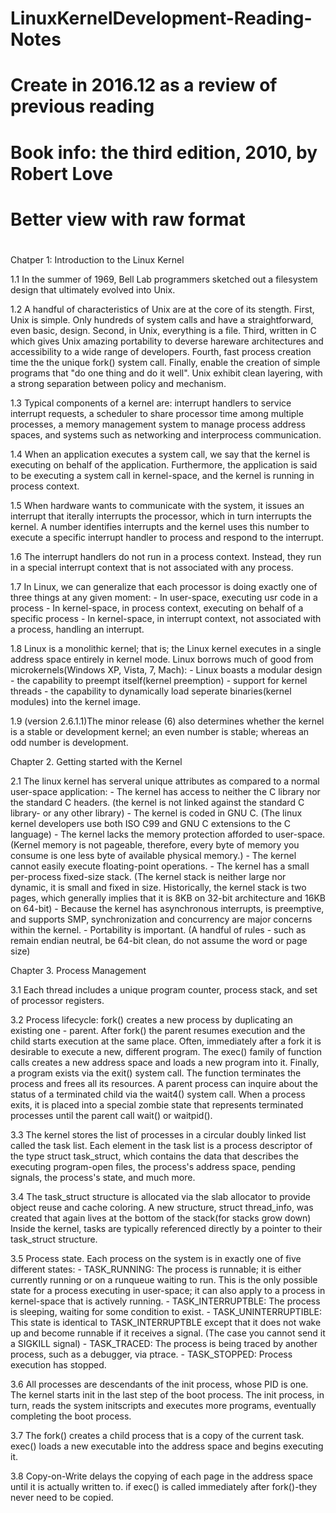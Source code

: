 #
# LinuxKernelDevelopment-Reading-Notes
# Create in 2016.12 as a review of previous reading
# Book info: the third edition, 2010, by Robert Love
# Better view with raw format
# 

Chatper 1: Introduction to the Linux Kernel

1.1 In the summer of 1969, Bell Lab programmers sketched out a filesystem design that ultimately evolved into Unix.

1.2 A handful of characteristics of Unix are at the core of its stength.
    First, Unix is simple. Only hundreds of system calls and have a straightforward, even basic, design.
    Second, in Unix, everything is a file.
    Third, written in C which gives Unix amazing portability to deverse hareware architectures and accessibility to 
    a wide range of developers.
    Fourth, fast process creation time the the unique fork() system call.
    Finally, enable the creation of simple programs that "do one thing and do it well".
    Unix exhibit clean layering, with a strong separation between policy and mechanism.

1.3 Typical components of a kernel are:
    interrupt handlers to service interrupt requests,
    a scheduler to share processor time among multiple processes, 
    a memory management system to manage process address spaces,
    and systems such as networking and interprocess communication.
    
1.4 When an application executes a system call, we say that the kernel is executing on behalf of the application.
    Furthermore, the application is said to be executing a system call in kernel-space, and the kernel is running
    in process context.
    
1.5 When hardware wants to communicate with the system, it issues an interrupt that iterally interrupts the processor,
    which in turn interrupts the kernel. A number identifies interrupts and the kernel uses this number to execute a 
    specific interrupt handler to process and respond to the interrupt.
    
1.6 The interrupt handlers do not run in a process context. Instead, they run in a special interrupt context that is not
    associated with any process.
    
1.7 In Linux, we can generalize that each processor is doing exactly one of three things at any given moment:
    - In user-space, executing usr code in a process
    - In kernel-space, in process context, executing on behalf of a specific process
    - In kernel-space, in interrupt context, not associated with a process, handling an interrupt.
    
1.8 Linux is a monolithic kernel; that is; the Linux kernel executes in a single address space entirely in kernel mode.
    Linux borrows much of good from microkernels(Windows XP, Vista, 7, Mach):
    - Linux boasts a modular design
    - the capability to preempt itself(kernel preemption)
    - support for kernel threads
    - the capability to dynamically load seperate binaries(kernel modules) into the kernel image.
    
1.9 (version 2.6.1.1)The minor release (6) also determines whether the kernel is a stable or development kernel; 
    an even number is stable; whereas an odd number is development.
    
    
Chapter 2. Getting started with the Kernel

2.1 The linux kernel has serveral unique attributes as compared to a normal user-space application:
    - The kernel has access to neither the C library nor the standard C headers.
      (the kernel is not linked against the standard C library- or any other library)
    - The kernel is coded in GNU C.
      (The linux kernel developers use both ISO C99 and GNU C extensions to the C language)
    - The kernel lacks the memory protection afforded to user-space.
      (Kernel memory is not pageable, therefore, every byte of memory you consume is one less byte
      of available physical memory.) 
    - The kernel cannot easily execute floating-point operations.
    - The kernel has a small per-process fixed-size stack.
      (The kernel stack is neither large nor dynamic, it is small and fixed in size. Historically, the 
      kernel stack is two pages, which generally implies that it is 8KB on 32-bit architecture and 16KB on 64-bit)
    - Because the kernel has asynchronous interrupts, is preemptive, and supports SMP, synchronization and 
      concurrency are major concerns within the kernel. 
    - Portability is important.
      (A handful of rules - such as remain endian neutral, be 64-bit clean, do not assume the word or page size)

Chapter 3. Process Management

3.1 Each thread includes a unique program counter, process stack, and set of processor registers.

3.2 Process lifecycle: fork() creates a new process by duplicating an existing one - parent. 
    After fork() the parent resumes execution and the child starts execution at the same place.
    Often, immediately after a fork it is desirable to execute a new, different program. The exec()
    family of function calls creates a new address space and loads a new program into it. 
    Finally, a program exists via the exit() system call. The function terminates the process and frees
    all its resources. A parent process can inquire about the status of a terminated child via the wait4()
    system call. When a process exits, it is placed into a special zombie state that represents terminated
    processes until the parent call wait() or waitpid().
    
3.3 The kernel stores the list of processes in a circular doubly linked list called the task list. Each
    element in the task list is a process descriptor of the type struct task_struct, which contains the data
    that describes the executing program-open files, the process's address space, pending signals, the process's
    state, and much more.
    
 3.4 The task_struct structure is allocated via the slab allocator to provide object reuse and cache coloring.
     A new structure, struct thread_info, was created that again lives at the bottom of the stack(for stacks grow down)
     Inside the kernel, tasks are typically referenced directly by a pointer to their task_struct structure.
     
 3.5 Process state. Each process on the system is in exactly one of five different states:
     - TASK_RUNNING: The process is runnable; it is either currently running or on a runqueue waiting to run.
       This is the only possible state for a process executing in user-space; it can also apply to a process in 
       kernel-space that is actively running.
     - TASK_INTERRUPTBLE: The process is sleeping, waiting for some condition to exist. 
     - TASK_UNINTERRUPTIBLE: This state is identical to TASK_INTERRUPTBLE except that it does not wake up and become
       runnable if it receives a signal. (The case you cannot send it a SIGKILL signal)
     - TASK_TRACED: The process is being traced by another process, such as a debugger, via ptrace.
     - TASK_STOPPED: Process execution has stopped. 
       
  3.6 All processes are descendants of the init process, whose PID is one. The kernel starts init in the last step of 
      the boot process. The init process, in turn, reads the system initscripts and executes more programs, eventually
      completing the boot process.
      
   3.7 The fork() creates a child process that is a copy of the current task. exec() loads a new executable into the 
       address space and begins executing it.

   3.8 Copy-on-Write delays the copying of each page in the address space until it is actually written to. if exec()
       is called immediately after fork()-they never need to be copied.
       
       
